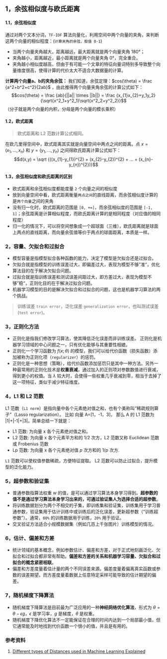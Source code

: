 ## 1，余弦相似度与欧氏距离

#### 1.1，余弦相似度

通过对两个文本分词，`TF-IDF` 算法向量化，利用空间中两个向量的夹角，来判断这两个向量的相似程度：(`计算夹角的余弦，取值 0-1`)

+ 当两个向量夹角越大，距离越远，最大距离就是两个向量夹角 180°；
+ 夹角越小，距离越近，最小距离就是两个向量夹角 0°，完全重合。
+ 夹角越小相似度越高，但由于有可能一个文章的特征向量词特别多导致整个向量维度很高，使得计算的代价太大不适合大数据量的计算。

**计算两个向量a、b的夹角余弦：**
我们知道，余弦定理：$cos(\theta) = \frac {a^2+b^2+c^2}{2ab}$ ，由此推得两个向量夹角余弦的计算公式如下：
$$cos(\theta) = \frac {ab}{||a|| \times ||b||} = \frac {x_{1}x_{2}+y_1y_2}{\sqrt{x^2_1+y^2_1}\sqrt{x^2_2+y^2_2}}$$
（分子就是两个向量的内积，分母是两个向量的模长乘积）

#### 1.2，欧式距离
> 欧式距离和 L2 范数计算公式相同。

在欧几里得空间中，欧式距离其实就是向量空间中两点之间的距离。点 $x = (x_{1}, ..., x_{n})$ 和 $y = (y_{1}, ..., y_{n})$ 之间得欧氏距离计算公式如下：
$$d(x,y) = \sqrt {((x_{1}-y_{1})^{2} + (x_{2}-y_{2})^{2} + ... + (x_{n}-y_{n})^{2})}$$

#### 1.3，余弦相似度和欧氏距离的区别

+ 欧式距离和余弦相似度都能度量 `2` 个向量之间的相似度
+ 放到向量空间中看，欧式距离衡量`两点之间`的直线距离，而余弦相似度计算的是`两个向量`之间的夹角
+ 没有归一化时，欧式距离的范围是 `[0, +∞]`，而余弦相似度的范围是 `[-1, 1]`；余弦距离是计算相似程度，而欧氏距离计算的是相同程度（对应值的相同程度）
+ 归一化的情况下，可以将空间想象成一个超球面（三维），欧氏距离就是球面上两点的直线距离，而向量余弦值等价于两点的球面距离，本质是一样。

### 2，容量、欠拟合和过拟合

+  模型容量是指模型拟合各种函数的能力，决定了模型是欠拟合还是过拟合。
+  欠拟合就是指模型的训练误差过大，即偏差过大，表现为模型不够”准“，优化算法目的在于解决欠拟合问题。
+  过拟合就是指训练误差和测试误差间距过大，即方差过大，表现为模型不够”稳“，正则化目的在于解决过拟合问题。
+  机器学习模型的目的是解决欠拟合和过拟合的问题，这也是机器学习算法的两个挑战。

> 训练误差 `train error`，泛化误差 `generalization error`，也叫测试误差(`test error`)。

### 3，正则化方法

+ 正则化是指我们修改学习算法，使其降低泛化误差而非训练误差。 正则化是机器学习领域的中心问题之一，只有优化能够与其重要性相媲。
+ 正则化一个学习函数为 $f(x; θ)$ 的模型，我们可以给代价函数（损失函数）添加被称为正则化项（`regularizer`）的惩罚。
+ 正则化是一种思想（策略），给代价函数添加惩罚只是其中一种方法。另外一种最常用的正则化技术是**权重衰减**，通过加入的正则项对参数数值进行衰减，得到更小的权值。当 $\lambda$ 较大时，会使得一些权重几乎衰减到零，相当于去掉了这一项特征，类似于减少特征维度。

### 4，L1 和 L2 范数

L1 范数（`L1 norm`）是指向量中各个元素绝对值之和，也有个美称叫“稀疏规则算子”（Lasso regularization）。 比如 向量 A=[1，-1，3]， 那么 A 的 L1 范数为 |1|+|-1|+|3|。简单总结一下就是：

+ L1 范数: 为向量 x 各个元素绝对值之和。
+ L2 范数: 为向量 x 各个元素平方和的 1/2 次方，L2 范数又称 Euclidean 范数或 Frobenius 范数
+ Lp 范数: 为向量 x 各个元素绝对值 $p$ 次方和的 $1/p$ 次方.

`L1` 范数可以使权值参数稀疏，方便特征提取。 L2 范数可以防止过拟合，提升模型的泛化能力。

### 5，超参数和验证集

+ 普通参数指算法权重 $w$ 的值，是可以通过学习算法本身学习得到。**超参数的值不是通过学习算法本身学习出来的，可通过验证集人为选择合适的超参数**。
+ 将训练数据划分为两个不相交的子集，即训练集和验证集，训练集用于学习普通参数，验证集用于估计训练中或训练后的泛化误差，更新超参数（“训练超参数”）。通常，`80%` 的训练数据用于训练，`20%` 用于验证。
+ 交叉验证方法适合小规模数据集（例如几百上千张图片）训练模型的情况。

### 6，估计、偏差和方差

+ 统计领域的基本概念，例如参数估计、偏差和方差，对于正式地刻画泛化、欠拟合和过拟合都非常有帮助。**偏差和方差的关系和机器学习容量、欠拟合和过拟合的概念紧密相联**。
+ 偏差和方差度量着估计量的两个不同误差来源。偏差度量着偏离真实函数或参数的误差期望。而方差度量着数据上任意特定采样可能导致的估计期望的偏差。

### 7，随机梯度下降算法

+ 随机梯度下降算法是目前最为广泛应用的一种**神经网络优化算法**，形式为 $θ=θ − ϵg$，$ϵ$ 是学习率，$g$ 是梯度，$θ$ 是权重。
+ 随机梯度下降优化算法不一定能保证在合理的时间内达到一个局部最小值，但它通常能及时地找到代价函数一个很小的值，并且是有用的。

### 参考资料

1. [Different types of Distances used in Machine Learning Explained](https://tuhinmukherjee74.medium.com/different-types-of-distances-used-in-machine-learning-explained-550e2979752c)